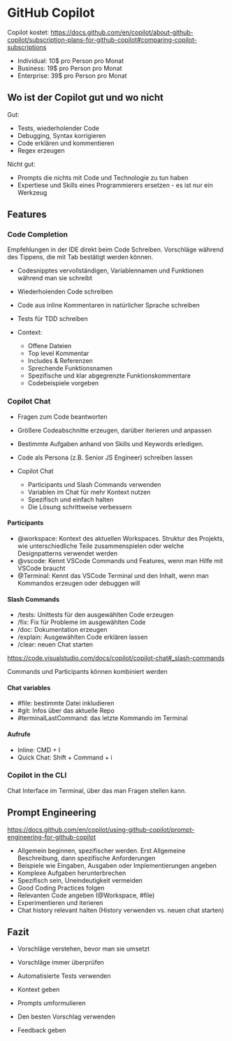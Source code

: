 # GitHub Copilot

Copilot kostet: https://docs.github.com/en/copilot/about-github-copilot/subscription-plans-for-github-copilot#comparing-copilot-subscriptions
- Individual: 10$ pro Person pro Monat
- Business: 19$ pro Person pro Monat
- Enterprise: 39$ pro Person pro Monat

## Wo ist der Copilot gut und wo nicht

Gut:
- Tests, wiederholender Code
- Debugging, Syntax korrigieren
- Code erklären und kommentieren
- Regex erzeugen

Nicht gut:
- Prompts die nichts mit Code und Technologie zu tun haben
- Expertiese und Skills eines Programmierers ersetzen - es ist nur ein Werkzeug


## Features

### Code Completion
Empfehlungen in der IDE direkt beim Code Schreiben. Vorschläge während des Tippens, die mit Tab bestätigt werden können.

- Codesnipptes vervollständigen, Variablennamen und Funktionen während man sie schreibt
- Wiederholenden Code schreiben
- Code aus inline Kommentaren in natürlicher Sprache schreiben
- Tests für TDD schreiben

- Context:
  - Offene Dateien
  - Top level Kommentar
  - Includes & Referenzen
  - Sprechende Funktionsnamen
  - Spezifische und klar abgegrenzte Funktionskommentare
  - Codebeispiele vorgeben

### Copilot Chat
- Fragen zum Code beantworten
- Größere Codeabschnitte erzeugen, darüber iterieren und anpassen
- Bestimmte Aufgaben anhand von Skills und Keywords erledigen.
- Code als Persona (z.B. Senior JS Engineer) schreiben lassen

- Copilot Chat
  - Participants und Slash Commands verwenden
  - Variablen im Chat für mehr Kontext nutzen
  - Spezifisch und einfach halten
  - Die Lösung schrittweise verbessern

#### Participants
- @workspace: Kontext des aktuellen Workspaces. Struktur des Projekts, wie unterschiedliche Teile zusammenspielen oder welche Designpatterns verwendet werden
- @vscode: Kennt VSCode Commands und Features, wenn man Hilfe mit VSCode braucht
- @Terminal: Kennt das VSCode Terminal und den Inhalt, wenn man Kommandos erzeugen oder debuggen will

#### Slash Commands
- /tests: Unittests für den ausgewählten Code erzeugen
- /fix: Fix für Probleme im ausgewählten Code
- /doc: Dokumentation erzeugen
- /explain: Ausgewählten Code erklären lassen
- /clear: neuen Chat starten

https://code.visualstudio.com/docs/copilot/copilot-chat#_slash-commands

Commands und Participants können kombiniert werden

#### Chat variables
- #file: bestimmte Datei inkludieren
- #git: Infos über das aktuelle Repo
- #terminalLastCommand: das letzte Kommando im Terminal

#### Aufrufe
- Inline: CMD + I
- Quick Chat: Shift + Command + i


### Copilot in the CLI
Chat Interface im Terminal, über das man Fragen stellen kann.


## Prompt Engineering

https://docs.github.com/en/copilot/using-github-copilot/prompt-engineering-for-github-copilot

- Allgemein beginnen, spezifischer werden. Erst Allgemeine Beschreibung, dann spezifische Anforderungen
- Beispiele wie Eingaben, Ausgaben oder Implementierungen angeben
- Komplexe Aufgaben herunterbrechen
- Spezifisch sein, Uneindeutigkeit vermeiden
- Good Coding Practices folgen
- Relevanten Code angeben (@Workspace, #file)
- Experimentieren und iterieren
- Chat history relevant halten (History verwenden vs. neuen chat starten)

## Fazit
- Vorschläge verstehen, bevor man sie umsetzt
- Vorschläge immer überprüfen
- Automatisierte Tests verwenden

- Kontext geben
- Prompts umformulieren
- Den besten Vorschlag verwenden
- Feedback geben